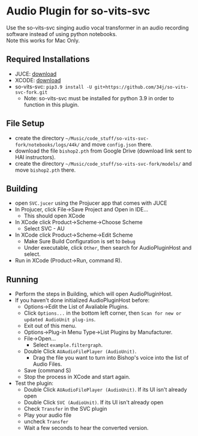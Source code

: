 # Audio Plugin for so-vits-svc

Use the so-vits-svc singing audio vocal transformer in an audio recording software instead of using python notebooks. <br>
Note this works for Mac Only.

## Required Installations
- JUCE: [download](https://juce.com/download/)<br>
- XCODE: [download](https://apps.apple.com/us/app/xcode/id497799835?mt=12)
- so-vits-svc: `pip3.9 install -U git+https://github.com/34j/so-vits-svc-fork.git`
    - Note: so-vits-svc must be installed for python 3.9 in order to function in this plugin.

## File Setup 
- create the directory `~/Music/code_stuff/so-vits-svc-fork/notebooks/logs/44k/` and move `config.json` there.
- download the file `bishop2.pth` from Google Drive (download link sent to HAI instructors).
- create the directory `~/Music/code_stuff/so-vits-svc-fork/models/` and move `bishop2.pth` there.

## Building 
- open `SVC.jucer` using the Projucer app that comes with JUCE
- In Projucer, click File->Save Project and Open in IDE...
    - This should open XCode 
- In XCode click Product->Scheme->Choose Scheme
    - Select SVC - AU
- In XCode click Product->Scheme->Edit Scheme
    - Make Sure Build Configuration is set to `Debug`
    - Under executable, click `Other`, then search for AudioPluginHost and select.
- Run in XCode (Product->Run, command R).

## Running 
- Perform the steps in Building, which will open AudioPluginHost.
- If you haven't done initialized AudioPluginHost before:
    - Options->Edit the List of Avaliable Plugins.
    - Click `Options...` in the bottom left corner, then `Scan for new or updated AudioUnit plug-ins`.
    - Exit out of this menu.
    - Options->Plug-in Menu Type->List Plugins by Manufacturer.
    - File->Open...
        - Select `example.filtergraph`.
    - Double Click `AUAudioFilePlayer (AudioUnit)`.
        - Drag the file you want to turn into Bishop's voice into the list of Audio Files.
    - Save (command S)
    - Stop the process in XCode and start again.
- Test the plugin:
    -  Double Click `AUAudioFilePlayer (AudioUnit)`. If its UI isn't already open 
    - Double Click `SVC (AudioUnit)`. If its UI isn't already open 
    - Check `Transfer` in the SVC plugin
    - Play your audio file 
    - uncheck `Transfer`
    - Wait a few seconds to hear the converted version. 